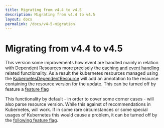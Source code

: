 ```yaml
---
title: Migrating from v4.4 to v4.5
description: Migrating from v4.4 to v4.5
layout: docs
permalink: /docs/v4-5-migration
---
```


# Migrating from v4.4 to v4.5

This version some improvements how event are handled mainly in relation with Dependent Resources more precisely the
[caching and event handling](https://javaoperatorsdk.io/docs/dependent-resources#caching-and-event-handling-in-kubernetesdependentresource)
related functionality. As a result the kubernetes resources managed using
the [KubernetesDependentResource](https://github.com/java-operator-sdk/java-operator-sdk/blob/73b1d8db926a24502c3a70da34f6bcac4f66b4eb/operator-framework-core/src/main/java/io/javaoperatorsdk/operator/processing/event/source/informer/InformerEventSource.java#L72-L72)
will add an annotation to the resource containing the resource version for the update. This can be turned off by
feature
a [feature flag](https://github.com/java-operator-sdk/java-operator-sdk/blob/73b1d8db926a24502c3a70da34f6bcac4f66b4eb/operator-framework-core/src/main/java/io/javaoperatorsdk/operator/api/config/ConfigurationService.java#L375-L375)

This functionality by default - in order to cover some corner cases - will also parse resource version. While
this against of recommendations in Kubernetes, will work. If in some rare circumstances or some special usages
of Kubernetes this would cause a problem, it can be turned off by
the [following feature flag](https://github.com/java-operator-sdk/java-operator-sdk/blob/73b1d8db926a24502c3a70da34f6bcac4f66b4eb/operator-framework-core/src/main/java/io/javaoperatorsdk/operator/api/config/ConfigurationService.java#L390-L390).

